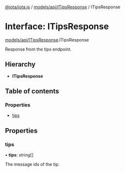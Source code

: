 [@iota/iota.js](../../../README.md) / [models/api/ITipsResponse](../../../modules/models_api_itipsresponse.md) / ITipsResponse

# Interface: ITipsResponse

[models/api/ITipsResponse](../../../modules/models_api_itipsresponse.md).ITipsResponse

Response from the tips endpoint.

## Hierarchy

* **ITipsResponse**

## Table of contents

### Properties

- [tips](itipsresponse.itipsresponse.md#tips)

## Properties

### tips

• **tips**: *string*[]

The message ids of the tip.
